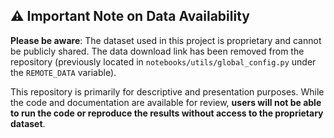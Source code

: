 ## ⚠️ Important Note on Data Availability

**Please be aware**: The dataset used in this project is proprietary and cannot be publicly shared. The data download link has been removed from the repository (previously located in `notebooks/utils/global_config.py` under the `REMOTE_DATA` variable).

This repository is primarily for descriptive and presentation purposes. While the code and documentation are available for review, **users will not be able to run the code or reproduce the results without access to the proprietary dataset**.